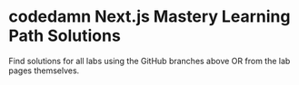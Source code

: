# codedamn Next.js Mastery Learning Path Solutions

Find solutions for all labs using the GitHub branches above OR from the lab pages themselves.
